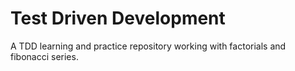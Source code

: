 # Test Driven Development
A TDD learning and practice repository working with factorials and fibonacci series.
